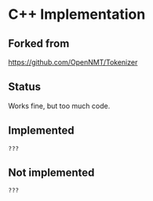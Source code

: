 # C++ Implementation

## Forked from

https://github.com/OpenNMT/Tokenizer

## Status

Works fine, but too much code.

## Implemented

```
???
```

## Not implemented

```
???
```
